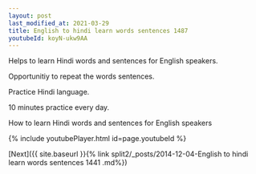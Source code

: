 ```yaml
---
layout: post
last_modified_at: 2021-03-29
title: English to hindi learn words sentences 1487 
youtubeId: koyN-ukw9AA
---
```

 
 
Helps to learn Hindi words and sentences for English speakers.

Opportunitiy to repeat the words sentences. 

Practice Hindi language. 
 
10 minutes practice every day. 
 
How to learn Hindi words and sentences for English speakers 
 
{% include youtubePlayer.html id=page.youtubeId %}
 
 
[Next]({{ site.baseurl }}{% link  split2/_posts/2014-12-04-English to hindi learn words sentences 1441 .md%})
 

